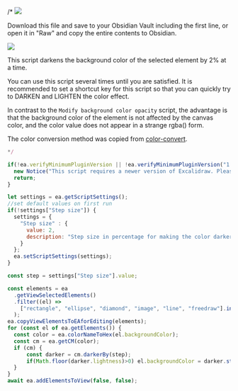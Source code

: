 /*
![](https://raw.githubusercontent.com/zsviczian/obsidian-excalidraw-plugin/master/images/scripts-download-raw.jpg)

Download this file and save to your Obsidian Vault including the first line, or open it in "Raw" and copy the entire contents to Obsidian.

![](https://raw.githubusercontent.com/zsviczian/obsidian-excalidraw-plugin/master/images/darken-lighten-background-color.png)

This script darkens the background color of the selected element by 2% at a time. 

You can use this script several times until you are satisfied. It is recommended to set a shortcut key for this script so that you can quickly try to DARKEN and LIGHTEN the color effect.

In contrast to the `Modify background color opacity` script, the advantage is that the background color of the element is not affected by the canvas color, and the color value does not appear in a strange rgba() form.

The color conversion method was copied from [color-convert](https://github.com/Qix-/color-convert).

```javascript
*/

if(!ea.verifyMinimumPluginVersion || !ea.verifyMinimumPluginVersion("1.7.19")) {
  new Notice("This script requires a newer version of Excalidraw. Please install the latest version.");
  return;
}

let settings = ea.getScriptSettings();
//set default values on first run
if(!settings["Step size"]) {
  settings = {
    "Step size" : {
      value: 2,
      description: "Step size in percentage for making the color darker"
    }
  };
  ea.setScriptSettings(settings);
}

const step = settings["Step size"].value;

const elements = ea
  .getViewSelectedElements()
  .filter((el) =>
    ["rectangle", "ellipse", "diamond", "image", "line", "freedraw"].includes(el.type)
  );
ea.copyViewElementsToEAforEditing(elements);
for (const el of ea.getElements()) {
  const color = ea.colorNameToHex(el.backgroundColor);
  const cm = ea.getCM(color);
  if (cm) {
	  const darker = cm.darkerBy(step);
	  if(Math.floor(darker.lightness)>0) el.backgroundColor = darker.stringHSL();
  }
}
await ea.addElementsToView(false, false);
